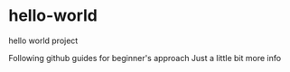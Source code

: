 # hello-world
hello world project

Following github guides for beginner's approach
Just a little bit more info

